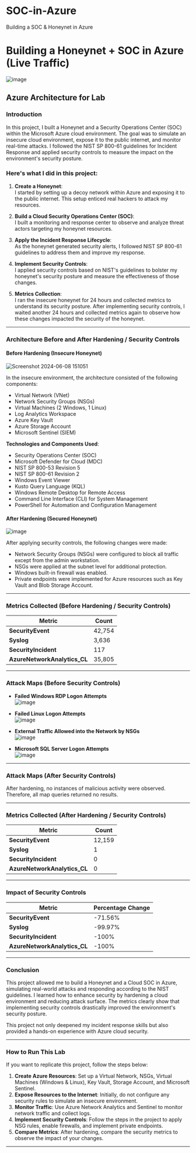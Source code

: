 # SOC-in-Azure
Building a SOC &amp; Honeynet in Azure


# Building a Honeynet + SOC in Azure (Live Traffic)

![image](https://github.com/user-attachments/assets/cccb7ae1-177d-4ef8-aed2-db85c920e3d2)


## Azure Architecture for Lab

### Introduction

In this project, I built a Honeynet and a Security Operations Center (SOC) within the Microsoft Azure cloud environment. The goal was to simulate an insecure cloud environment, expose it to the public internet, and monitor real-time attacks. I followed the NIST SP 800-61 guidelines for Incident Response and applied security controls to measure the impact on the environment's security posture.

### Here's what I did in this project:

1. **Create a Honeynet**:  
   I started by setting up a decoy network within Azure and exposing it to the public internet. This setup enticed real hackers to attack my resources.

2. **Build a Cloud Security Operations Center (SOC)**:  
   I built a monitoring and response center to observe and analyze threat actors targeting my honeynet resources.

3. **Apply the Incident Response Lifecycle**:  
   As the honeynet generated security alerts, I followed NIST SP 800-61 guidelines to address them and improve my response.

4. **Implement Security Controls**:  
   I applied security controls based on NIST's guidelines to bolster my honeynet's security posture and measure the effectiveness of those changes.

5. **Metrics Collection**:  
   I ran the insecure honeynet for 24 hours and collected metrics to understand its security posture. After implementing security controls, I waited another 24 hours and collected metrics again to observe how these changes impacted the security of the honeynet.

---

### Architecture Before and After Hardening / Security Controls

#### **Before Hardening (Insecure Honeynet)**
![Screenshot 2024-06-08 151051](https://github.com/user-attachments/assets/a4ba1f6a-40ee-43be-809c-caafa4ae7cf2)



In the insecure environment, the architecture consisted of the following components:

- Virtual Network (VNet)
- Network Security Groups (NSGs)
- Virtual Machines (2 Windows, 1 Linux)
- Log Analytics Workspace
- Azure Key Vault
- Azure Storage Account
- Microsoft Sentinel (SIEM)

**Technologies and Components Used**:
- Security Operations Center (SOC)
- Microsoft Defender for Cloud (MDC)
- NIST SP 800-53 Revision 5
- NIST SP 800-61 Revision 2
- Windows Event Viewer
- Kusto Query Language (KQL)
- Windows Remote Desktop for Remote Access
- Command Line Interface (CLI) for System Management
- PowerShell for Automation and Configuration Management

#### **After Hardening (Secured Honeynet)**
![image](https://github.com/user-attachments/assets/b71d3b2d-7713-476c-b199-25967b524c2f)


After applying security controls, the following changes were made:
- Network Security Groups (NSGs) were configured to block all traffic except from the admin workstation.
- NSGs were applied at the subnet level for additional protection.
- Windows built-in firewall was enabled.
- Private endpoints were implemented for Azure resources such as Key Vault and Blob Storage Account.

---

  ### Metrics Collected (Before Hardening / Security Controls)

| Metric                                | Count   |
|---------------------------------------|---------|
| **SecurityEvent**                     | 42,754  |
| **Syslog**                            | 3,636   |
| **SecurityIncident**                  | 117     |
| **AzureNetworkAnalytics_CL**          | 35,805  |

---

### Attack Maps (Before Security Controls)

- **Failed Windows RDP Logon Attempts**  
![image](https://github.com/user-attachments/assets/0e4fd2f1-0ce3-403f-ae1f-28960e3bb7fc)

- **Failed Linux Logon Attempts**  
![image](https://github.com/user-attachments/assets/5b83a8ab-2369-499f-a15a-5108b38877d0)

- **External Traffic Allowed into the Network by NSGs**  
![image](https://github.com/user-attachments/assets/71357be9-2eee-46ad-9a73-05cf095840d7)

- **Microsoft SQL Server Logon Attempts**  
![image](https://github.com/user-attachments/assets/3d243603-ccdf-4339-b8b6-0cd6060ff705)

---

### Attack Maps (After Security Controls)

After hardening, no instances of malicious activity were observed. Therefore, all map queries returned no results.

---

### Metrics Collected (After Hardening / Security Controls)

| Metric                                | Count   |
|---------------------------------------|---------|
| **SecurityEvent**                     | 12,159  |
| **Syslog**                            | 1       |
| **SecurityIncident**                  | 0       |
| **AzureNetworkAnalytics_CL**          | 0       |

---

### Impact of Security Controls

| Metric                                | Percentage Change  |
|---------------------------------------|--------------------|
| **SecurityEvent**                     | -71.56%            |
| **Syslog**                            | -99.97%            |
| **SecurityIncident**                  | -100%              |
| **AzureNetworkAnalytics_CL**          | -100%              |

---

### Conclusion

This project allowed me to build a Honeynet and a Cloud SOC in Azure, simulating real-world attacks and responding according to the NIST guidelines. I learned how to enhance security by hardening a cloud environment and reducing attack surface. The metrics clearly show that implementing security controls drastically improved the environment's security posture.

This project not only deepened my incident response skills but also provided a hands-on experience with Azure cloud security.

---

### How to Run This Lab

If you want to replicate this project, follow the steps below:

1. **Create Azure Resources**: Set up a Virtual Network, NSGs, Virtual Machines (Windows & Linux), Key Vault, Storage Account, and Microsoft Sentinel.
2. **Expose Resources to the Internet**: Initially, do not configure any security rules to simulate an insecure environment.
3. **Monitor Traffic**: Use Azure Network Analytics and Sentinel to monitor network traffic and collect logs.
4. **Implement Security Controls**: Follow the steps in the project to apply NSG rules, enable firewalls, and implement private endpoints.
5. **Compare Metrics**: After hardening, compare the security metrics to observe the impact of your changes.

---


